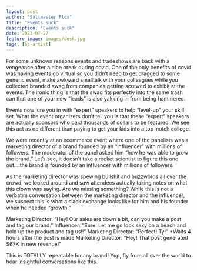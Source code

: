 ```yaml
---
layout: post
author: "Saltmaster Flex"
title: "Events suck"
description: "Events suck"
date: 2023-07-27
feature_image: images/desk.jpg
tags: [bs-artist]
---
```


For some unknown reasons events and tradeshows are back with a vengeance after a nice break during covid. One of the only benefits of covid was having events go virtual so you didn’t need to get dragged to some generic event, make awkward smalltalk with your colleagues while you collected branded swag from companies getting screwed to exhibit at the events. The ironic thing is that the swag fits perfectly into the same trash can that one of your new “leads” is also yakking in from being hammered.

Events now lure you in with “expert” speakers to help “level-up” your skill set. What the event organizers don’t tell you is that these “expert” speakers are actually sponsors who paid thousands of dollars to be featured. We see this act as no different than paying to get your kids into a top-notch college.
<!--more-->

We were recently at an ecommerce event where one of the panelists was a marketing director of a brand founded by an “influencer” with millions of followers. The moderator of the panel asked him “how he was able to grow the brand.” Let’s see, it doesn’t take a rocket scientist to figure this one out….the brand is founded by an influencer with millions of followers.

As the marketing director was spewing bullshit and buzzwords all over the crowd, we looked around and saw attendees actually taking notes on what this clown was saying. Are we missing something? While this is not a verbatim conversation between the marketing director and the influencer, we suspect this is what a slack exchange looks like for him and his founder when he needed “growth:”

Marketing Director: “Hey! Our sales are down a bit, can you make a post and tag our brand.”
Influencer: “Sure! Let me go look sexy on a beach and hold up the product and tag us!!”
Marketing Director: “Perfect! Ty!”
*Waits 4 hours after the post is made
Marketing Director: “Hey! That post generated $67K in new revenue!”

This is TOTALLY repeatable for any brand! Yup, fly from all over the world to hear insightful conversations like this.
